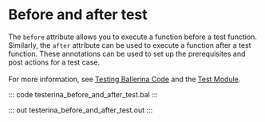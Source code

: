 # Before and after test

The `before` attribute allows you to execute a function before a test function.
Similarly, the `after` attribute can be used to execute a function after a test function. These annotations can be used 
to set up the prerequisites and post actions for a test case.<br/><br/>
For more information, see [Testing Ballerina Code](https://ballerina.io/learn/testing-ballerina-code/testing-quick-start/)
and the [Test Module](https://docs.central.ballerina.io/ballerina/test/latest/).

::: code testerina_before_and_after_test.bal :::

::: out testerina_before_and_after_test.out :::
